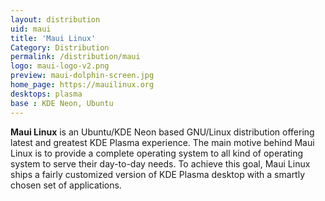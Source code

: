 ```yaml
---
layout: distribution
uid: maui
title: 'Maui Linux'
Category: Distribution
permalink: /distribution/maui
logo: maui-logo-v2.png
preview: maui-dolphin-screen.jpg
home_page: https://mauilinux.org
desktops: plasma
base : KDE Neon, Ubuntu
---
```


**Maui Linux** is an Ubuntu/KDE Neon based GNU/Linux distribution offering latest and greatest KDE Plasma
experience. The main motive behind Maui Linux is to provide a complete operating system to all kind of
operating system to serve their day-to-day needs. To achieve this goal, Maui Linux ships a fairly customized
version of KDE Plasma desktop with a smartly chosen set of applications.
